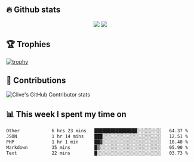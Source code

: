 ## &#128293; Github stats

<!-- GitHub Readme Streak Stats - https://github.com/DenverCoder1/github-readme-streak-stats -->
<p align="center">

<picture>
  <source 
    srcset="https://github-readme-stats.vercel.app/api?username=clivewalkden&count_private=true&show_icons=true&theme=darcula"
    media="(prefers-color-scheme: dark)"
  />
  <source
    srcset="https://github-readme-stats.vercel.app/api?username=clivewalkden&count_private=true&show_icons=true&theme=calm"
    media="(prefers-color-scheme: light), (prefers-color-scheme: no-preference)"
  />
  <img src="https://github-readme-stats.vercel.app/api?username=clivewalkden&count_private=true&show_icons=true&theme=darcula" />
</picture>

<a href="https://git.io/streak-stats" target="_blank">
  <img src="http://github-readme-streak-stats.herokuapp.com?user=clivewalkden&theme=darcula&date_format=j%20M%5B%20Y%5D" />
</a>

</p>

## &#127942; Trophies
[![trophy](https://github-profile-trophy.vercel.app/?username=clivewalkden&theme=onedark)](https://github.com/clivewalkden/github-profile-trophy)

## &#129309; Contributions
![Clive's GitHub Contributor stats](https://github-contributor-stats.vercel.app/api?username=clivewalkden)

## &#128202; This week I spent my time on
<!--START_SECTION:waka-->

```txt
Other            6 hrs 23 mins   ████████████████░░░░░░░░░   64.37 %
JSON             1 hr 14 mins    ███░░░░░░░░░░░░░░░░░░░░░░   12.51 %
PHP              1 hr 1 min      ██▓░░░░░░░░░░░░░░░░░░░░░░   10.40 %
Markdown         35 mins         █▒░░░░░░░░░░░░░░░░░░░░░░░   05.90 %
Text             22 mins         █░░░░░░░░░░░░░░░░░░░░░░░░   03.73 %
```

<!--END_SECTION:waka-->
